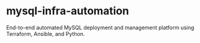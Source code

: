 # mysql-infra-automation
End-to-end automated MySQL deployment and management platform using Terraform, Ansible, and Python.
